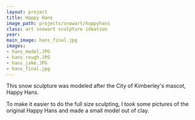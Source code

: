 ```yaml
---
layout: project
title: Happy Hans
image_path: projects/snowart/happyhans
class: art snowart sculpture ideation
year: 
main_image: hans_final.jpg
images:
- hans_model.JPG
- hans_rough.JPG
- hans_jake.JPG
- hans_final.jpg
---
```


This snow sculpture was modeled after the City of Kimberley's mascot, Happy Hans. 

To make it easier to do the full size sculpting, I took some pictures of the original Happy Hans and made a small model out of clay.

